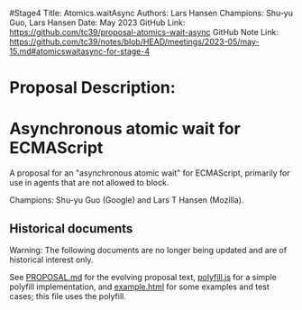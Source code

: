 #Stage4
Title: Atomics.waitAsync
Authors: Lars Hansen
Champions: Shu-yu Guo, Lars Hansen
Date: May 2023
GitHub Link: https://github.com/tc39/proposal-atomics-wait-async
GitHub Note Link: https://github.com/tc39/notes/blob/HEAD/meetings/2023-05/may-15.md#atomicswaitasync-for-stage-4

# Proposal Description:
# Asynchronous atomic wait for ECMAScript

A proposal for an "asynchronous atomic wait" for ECMAScript, primarily
for use in agents that are not allowed to block.

Champions: Shu-yu Guo (Google) and Lars T Hansen (Mozilla).

## Historical documents

Warning: The following documents are no longer being updated and are of
historical interest only.

See [PROPOSAL.md](PROPOSAL.md) for the evolving proposal text,
[polyfill.js](polyfill.js) for a simple polyfill implementation, and
[example.html](example.html) for some examples and test cases; this
file uses the polyfill.
